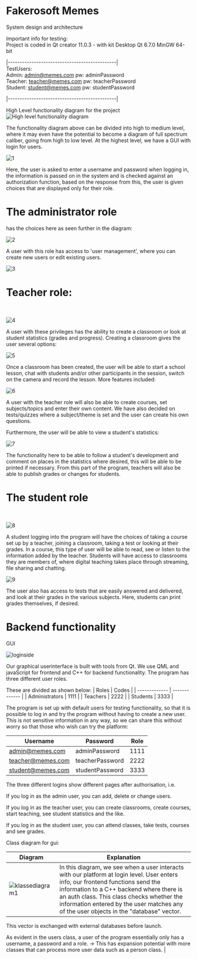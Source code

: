 # Fakerosoft Memes 
System design and architecture

Important info for testing:<br>
Project is coded in Qt creator 11.0.3 - with kit Desktop Qt 6.7.0 MinGW 64-bit

|----------------------------------------------|<br>
TestUsers: <br>
Admin: admin@memes.com pw: adminPassword<br>
Teacher: teacher@memes.com pw: teacherPassword<br>
Student: student@memes.com pw: studentPassword<br>

|----------------------------------------------|<br>



High Level functionality diagram for the project
![High level functionality diagram](https://github.com/Bjorgeh/semesteroppgave_23/assets/122554284/efec58f7-cd46-4039-be30-84ebbbb8c107)

The functionality diagram above can be divided into high to medium level, where it may even have the potential to become a diagram of full spectrum caliber, going from high to low level. At the highest level, we have a GUI with login for users.

![1](https://github.com/Bjorgeh/semesteroppgave_23/assets/122554284/101ed60b-0b4f-47ef-877a-882b142fa9b7)<br>

Here, the user is asked to enter a username and password when logging in, the information is passed on in the system and is checked against an authorization function, based on the response from this, the user is given choices that are displayed only for their role.

<h1><b>The administrator role</b></h1> has the choices here as seen further in the diagram:
<br>

![2](https://github.com/Bjorgeh/semesteroppgave_23/assets/122554284/b88091f9-9131-4571-a956-5c058a9958cb)
 
A user with this role has access to 'user management', where you can create new users or edit existing users.
<br>

![3](https://github.com/Bjorgeh/semesteroppgave_23/assets/122554284/ef6baa12-bc54-4e14-bb1e-ac049e5c28dd)

<h1><b>Teacher role:</b></h1>
<br>

![4](https://github.com/Bjorgeh/semesteroppgave_23/assets/122554284/218c24e8-69d5-4a46-9e1a-156299ecfe1e)

A user with these privileges has the ability to create a classroom or look at student statistics (grades and progress).
Creating a classroom gives the user several options:
<br>

![5](https://github.com/Bjorgeh/semesteroppgave_23/assets/122554284/ec2c610a-38ec-4d10-9b4e-868cda4388c0)

Once a classroom has been created, the user will be able to start a school lesson, chat with students and/or other participants in the session, switch on the camera and record the lesson.
More features included:
<br>

![6](https://github.com/Bjorgeh/semesteroppgave_23/assets/122554284/f41b8e8e-cecc-4e59-8447-a741e313b7d6)

A user with the teacher role will also be able to create courses, set subjects/topics and enter their own content. We have also decided on tests/quizzes where a subject/theme is set and the user can create his own questions.

Furthermore, the user will be able to view a student's statistics:
<br>

![7](https://github.com/Bjorgeh/semesteroppgave_23/assets/122554284/a6656e1a-a5e7-42b6-b73c-fa0752ac885e)

The functionality here to be able to follow a student's development and comment on places in the statistics where desired, this will be able to be printed if necessary. From this part of the program, teachers will also be able to publish grades or changes for students.
<h1><b>The student role</b></h1>
<br>

![8](https://github.com/Bjorgeh/semesteroppgave_23/assets/122554284/0bcda561-746c-40d9-b5fc-8038a40ea2b2)

A student logging into the program will have the choices of taking a course set up by a teacher, joining a classroom, taking a test or looking at their grades.
In a course, this type of user will be able to read, see or listen to the information added by the teacher. Students will have access to classrooms they are members of, where digital teaching takes place through streaming, file sharing and chatting.
<br>

![9](https://github.com/Bjorgeh/semesteroppgave_23/assets/122554284/7d1b6342-b37f-47a0-830c-3c8b863a9040)

The user also has access to tests that are easily answered and delivered, and look at their grades in the various subjects. Here, students can print grades themselves, if desired.


<h1>Backend functionality</h1>

GUI <br>

![loginside](https://github.com/Bjorgeh/semesteroppgave_23/assets/122554284/d1071cc9-6f3d-4dbe-a706-233faa5647ed)

Our graphical userinterface is built with tools from Qt. We use QML and javaScript for frontend and C++ for backend functionality. The program has three different user roles.

These are divided as shown below:
| Roles  | Codes |
| ------------- | ------------- |
| Administrators  | 1111  |
| Teachers  | 2222  |
| Students  | 3333  |


The program is set up with default users for testing functionality, so that it is possible to log in and try the program without having to create a new user.
This is not sensitive information in any way, so we can share this without worry so that those who wish can try the platform:

| Username | Password | Role |
| ------------- | ------------- | ------------- |
| admin@memes.com | adminPassword  | 1111 |
| teacher@memes.com | teacherPassword  | 2222 |
| student@memes.com | studentPassword  | 3333 |

The three different logins show different pages after authorisation, i.e.

If you log in as the admin user, you can add, delete or change users.

If you log in as the teacher user, you can create classrooms, create courses, start teaching, see student statistics and the like.

If you log in as the student user, you can attend classes, take tests, courses and see grades.

Class diagram for gui:

 

| Diagram | Explanation |
| ------------- | ------------- |
| ![klassediagram1](https://github.com/Bjorgeh/semesteroppgave_23/assets/122554284/4402c5e1-6b7a-424a-b45a-f6b08ac8e777)  | In this diagram, we see when a user interacts with our platform at login level. User enters info, our frontend functions send the information to a C++ backend where there is an auth class. This class checks whether the information entered by the user matches any of the user objects in the "database" vector.

This vector is exchanged with external databases before launch.

As evident in the users class, a user of the program essentially only has a username, a password and a role. -> This has expansion potential with more classes that can process more user data such as a person class. |
